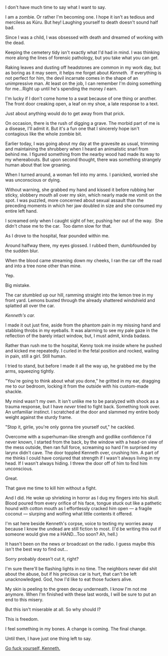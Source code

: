 I don't have much time to say what I want to say. 

I am a zombie.  Or rather I'm becoming one.  I hope it isn't as tedious and merciless as Kúru.  But hey!  Laughing yourself to death doesn't sound half bad. 

Since I was a child, I was obsessed with death and dreamed of working with the dead.  

Keeping the cemetery tidy isn't exactly what I'd had in mind.  I was thinking more along the lines of forensic pathology, but you take what you can get. 

Raking leaves and dusting off headstones are common in my work day, but as boring as it may seem, it helps me forget about *Kenneth.*  If everything is not perfect for him, the devil incarnate comes in the shape of an unimpressive man.  At least on the job, I can remember I'm doing something for me...Right up until he's spending the money *I* earn.

I'm lucky if I don't come home to a swat because of one thing or another.  The front door creaking open, a leaf on my shoe, a late response to a text. 

Just about anything would do to get away from that prick. 

On occasion, there is the rush of digging a grave.  The morbid part of me is a disease, I'll admit it.  But it's a fun one that I sincerely hope isn't contagious like the whole zombie bit.  

Earlier today, I was going about my day at the gravesite as usual, trimming and maintaining the shrubbery when I heard an animalistic snarl from behind me.  I figured something from the nearby wood had made its way to my whereabouts.  But upon second thought, there was something strangely human about that low groaning.  

When I turned around, a woman fell into my arms.  I panicked, worried she was unconscious or dying.  

Without warning, she grabbed my hand and kissed it before rubbing her sticky, slobbery mouth all over my skin, which nearly made me vomit on the spot.  I was puzzled, more concerned about sexual assault than the preceding moments in which her jaw doubled in size and she consumed my entire left hand.  

I screamed only when I caught sight of her, pushing her out of the way.  She didn't chase me to the car.  Too damn slow for that. 

As I drove to the hospital, fear pounded within me. 

Around halfway there, my eyes glossed.  I rubbed them, dumbfounded by the sudden blur. 

When the blood came streaming down my cheeks, I ran the car off the road and into a tree none other than mine.

Yep.

Big mistake. 

The car stumbled up our hill, ramming straight into the lemon tree in my front yard.  Lemons busted through the already shattered windshield and splatted all over the car. 

*Kenneth's car.*

I made it out just fine, aside from the phantom pain in my missing hand and stabbing throbs in my eyeballs.  It was alarming to see my pale gaze in the reflection of the barely intact window, but, I must admit, kinda badass.  

Rather than rush me to the hospital, Kenny took me inside where he pushed and kicked me repeatedly.  I curled in the fetal position and rocked, wailing in pain, still a girl.  Still human. 

I tried to stand, but before I made it all the way up, he grabbed me by the arms, squeezing tightly. 

"You're going to think about what you done," he gritted in my ear, dragging me to our bedroom, locking it from the outside with his custom-made shackle. 

My mind wasn't my own.  It isn't unlike me to be paralyzed with shock as a trauma response, but I have *never* tried to fight back.  Something took over.  An unfamiliar instinct.  I scratched at the door and slammed my entire body weight against the sturdy frame. 

"Stop it, girlie, you're only gonna tire yourself out," he cackled.

Overcome with a superhuman-like strength and godlike confidence I'd never known, I started from the back, by the window with a head-on view of the mess outside, then ran full force, screaming so hard I'm surprised my larynx didn't cave.  The door toppled Kenneth over, crushing him.  A part of me thinks I could have conjured that strength if I wasn't always living in my head.  If I wasn't always hiding.  I threw the door off of him to find him unconscious.

Great.

That gave me time to kill him without a fight.

And I did.  He woke up shrieking in horror as I dug my fingers into his skull.  Blood poured from every orifice of his face, tongue stuck out like a pathetic hound with cotton mouth as I effortlessly cracked him open — a fragile coconut — slurping and wolfing what little contents it offered.  

I'm sat here beside Kenneth's corpse, voice to texting my worries away because I know the undead are still fiction to most.  (I'd be writing this out if someone would give me a HAND...Too soon?  Ah, hell.) 

It hasn't been on the news or broadcast on the radio.  I guess maybe this isn't the best way to find out...

Sorry probably doesn't cut it, right? 

I'm sure there'll be flashing lights in no time.  The neighbors never did shit about the abuse, but if his precious car is hurt, that can't be left unacknowledged.  God, how I'd like to eat those fuckers alive. 

My skin is peeling to the green decay underneath.  I know I'm not me anymore.  When I'm finished with these last words, I will be sure to put an end to this misery.  

But this isn't miserable at all.  So why should I?

This is freedom. 

I feel something in my bones.  A change is coming.  The final change. 

Until then, I have just one thing left to say.

[Go fuck yourself, Kenneth.](https://www.reddit.com/r/nosleep/comments/zpkshp/i_was_almost_his_girl/?utm_source=share&utm_medium=ios_app&utm_name=iossmf)